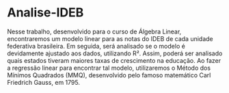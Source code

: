 # Analise-IDEB

Nesse trabalho, desenvolvido para o curso de Álgebra Linear, encontraremos um modelo linear para as notas do IDEB de cada unidade federativa brasileira. Em seguida, será analisado se o modelo é devidamente ajustado aos dados, utilizando R². Assim, poderá ser analisado quais estados tiveram maiores taxas de crescimento na educação. Ao fazer a regressão linear para encontrar tal modelo, utilizaremos o Método dos Mínimos Quadrados (MMQ), desenvolvido pelo famoso matemático Carl Friedrich Gauss, em 1795.
